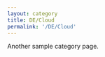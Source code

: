 ```yaml
---
layout: category
title: DE/Cloud
permalink: '/DE/Cloud'
---
```


Another sample category page.
